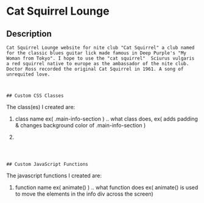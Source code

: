 # Cat Squirrel Lounge

## Description
```
Cat Squirrel Lounge website for nite club "Cat Squirrel" a club named for the classic blues guitar lick made famous in Deep Purple's "My Woman from Tokyo". I hope to use the "cat squirrel"  Sciurus vulgaris a red squirrel native to europe as the ambassador of the nite club. Doctor Ross recorded the original Cat Squirrel in 1961. A song of unrequited love.



## Custom CSS Classes
```
The class(es) I created are:

1. class name ex( .main-info-section )
.. what class does, ex( adds padding & changes background color of .main-info-section )

2.

```



## Custom JavaScript Functions
```
The javascript functions I created are:

1. function name ex( animate() )
.. what function does ex( animate() is used to move the elements in the info div across the screen)

```
